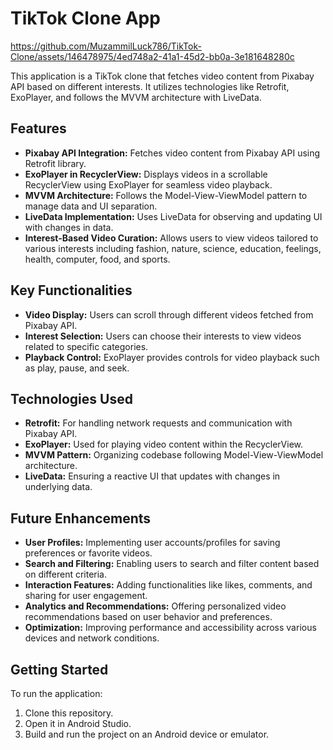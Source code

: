 # TikTok Clone App
https://github.com/MuzammilLuck786/TikTok-Clone/assets/146478975/4ed748a2-41a1-45d2-bb0a-3e181648280c

This application is a TikTok clone that fetches video content from Pixabay API based on different interests. It utilizes technologies like Retrofit, ExoPlayer, and follows the MVVM architecture with LiveData.

## Features

- **Pixabay API Integration:** Fetches video content from Pixabay API using Retrofit library.
- **ExoPlayer in RecyclerView:** Displays videos in a scrollable RecyclerView using ExoPlayer for seamless video playback.
- **MVVM Architecture:** Follows the Model-View-ViewModel pattern to manage data and UI separation.
- **LiveData Implementation:** Uses LiveData for observing and updating UI with changes in data.
- **Interest-Based Video Curation:** Allows users to view videos tailored to various interests including fashion, nature, science, education, feelings, health, computer, food, and sports.

## Key Functionalities

- **Video Display:** Users can scroll through different videos fetched from Pixabay API.
- **Interest Selection:** Users can choose their interests to view videos related to specific categories.
- **Playback Control:** ExoPlayer provides controls for video playback such as play, pause, and seek.

## Technologies Used

- **Retrofit:** For handling network requests and communication with Pixabay API.
- **ExoPlayer:** Used for playing video content within the RecyclerView.
- **MVVM Pattern:** Organizing codebase following Model-View-ViewModel architecture.
- **LiveData:** Ensuring a reactive UI that updates with changes in underlying data.

## Future Enhancements

- **User Profiles:** Implementing user accounts/profiles for saving preferences or favorite videos.
- **Search and Filtering:** Enabling users to search and filter content based on different criteria.
- **Interaction Features:** Adding functionalities like likes, comments, and sharing for user engagement.
- **Analytics and Recommendations:** Offering personalized video recommendations based on user behavior and preferences.
- **Optimization:** Improving performance and accessibility across various devices and network conditions.

## Getting Started

To run the application:
1. Clone this repository.
2. Open it in Android Studio.
3. Build and run the project on an Android device or emulator.




